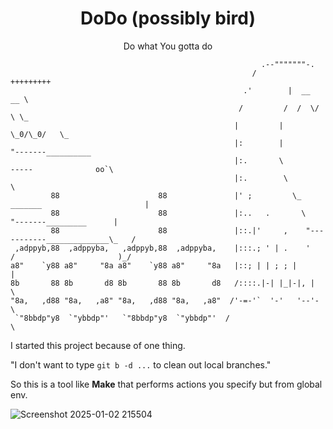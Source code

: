 <div align="center">
  <p>
    <h1>DoDo (possibly bird)</h1>
  </p>
  <p>
    Do what You gotta do
  </p>
</div>

```
                                                        .--"""""""-.
                                                      /        +++++++++
                                                    .'        |  __  __ \
                                                   /         /  /  \/  \ \_
                                                  |         |   \_0/\_0/   \_
                                                  |:        |                "-------__________
                                                  |:.       \             -----              oo`\
                                                  |:.        \                                   \
         88                      88               |' ;         \_   _______                       |
         88                      88               |:..   .       \         "-------_________      |
         88                      88               |::.|'     ,    "-----------______________\_   /
 ,adppyb,88  ,adppyba,   ,adppyb,88  ,adppyba,    |:::.; ' | .    '   /                       )_/
a8"    `y88 a8"     "8a a8"    `y88 a8"     "8a   |::; | | ; ; |      |
8b       88 8b       d8 8b       88 8b       d8   /::::.|-| |_|-|, |   \
"8a,   ,d88 "8a,   ,a8" "8a,   ,d88 "8a,   ,a8"  /'-=-'`  '-'   '--'-   \
 `"8bbdp"y8  `"ybbdp"'   `"8bbdp"y8  `"ybbdp"'  /                        \
```

I started this project because of one thing.

"I don't want to type `git b -d ...` to clean out local branches."

So this is a tool like **Make** that performs actions you specify but from global env.

![Screenshot 2025-01-02 215504](https://github.com/user-attachments/assets/60dab542-d173-4aa0-8af1-61cc568d16ff)
